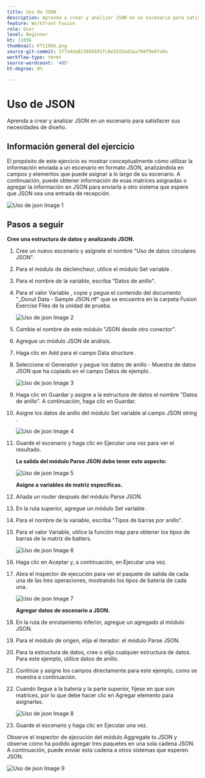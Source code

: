 ```yaml
---
title: Uso de JSON
description: Aprenda a crear y analizar JSON en un escenario para satisfacer sus necesidades de diseño.
feature: Workfront Fusion
role: User
level: Beginner
kt: 11056
thumbnail: KT11056.png
source-git-commit: 1f7a4da813805691fc0e52d3ad1ea708f9e07a9a
workflow-type: tm+mt
source-wordcount: '485'
ht-degree: 0%

---
```



# Uso de JSON

Aprenda a crear y analizar JSON en un escenario para satisfacer sus necesidades de diseño.

## Información general del ejercicio

El propósito de este ejercicio es mostrar conceptualmente cómo utilizar la información enviada a un escenario en formato JSON, analizándola en campos y elementos que puede asignar a lo largo de su escenario. A continuación, puede obtener información de esas matrices asignadas o agregar la información en JSON para enviarla a otro sistema que espere que JSON sea una entrada de recepción.

![Uso de json Image 1](../12-exercises/assets/working-with-json-walkthrough-1.png)

## Pasos a seguir

**Cree una estructura de datos y analizando JSON.**

1. Cree un nuevo escenario y asígnele el nombre &quot;Uso de datos circulares JSON&quot;.
1. Para el módulo de déclencheur, utilice el módulo Set variable .
1. Para el nombre de la variable, escriba &quot;Datos de anillo&quot;.
1. Para el valor Variable , copie y pegue el contenido del documento &quot;_Donut Data - Sample JSON.rtf&quot; que se encuentra en la carpeta Fusion Exercise Files de la unidad de prueba.

   ![Uso de json Image 2](../12-exercises/assets/working-with-json-walkthrough-2.png)

1. Cambie el nombre de este módulo &quot;JSON desde otro conector&quot;.
1. Agregue un módulo JSON de análisis.
1. Haga clic en Add para el campo Data structure .
1. Seleccione el Generador y pegue los datos de anillo - Muestra de datos JSON que ha copiado en el campo Datos de ejemplo .

   ![Uso de json Image 3](../12-exercises/assets/working-with-json-walkthrough-3.png)

1. Haga clic en Guardar y asigne a la estructura de datos el nombre &quot;Datos de anillo&quot;. A continuación, haga clic en Guardar.
1. Asigne los datos de anillo del módulo Set variable al campo JSON string .

   ![Uso de json Image 4](../12-exercises/assets/working-with-json-walkthrough-4.png)

1. Guarde el escenario y haga clic en Ejecutar una vez para ver el resultado.

   **La salida del módulo Parse JSON debe tener este aspecto:**

   ![Uso de json Image 5](../12-exercises/assets/working-with-json-walkthrough-5.png)

   **Asigne a variables de matriz específicas.**

1. Añada un router después del módulo Parse JSON.
1. En la ruta superior, agregue un módulo Set variable .
1. Para el nombre de la variable, escriba &quot;Tipos de barras por anillo&quot;.
1. Para el valor Variable, utilice la función map para obtener los tipos de barras de la matriz de batters.

   ![Uso de json Image 6](../12-exercises/assets/working-with-json-walkthrough-6.png)

1. Haga clic en Aceptar y, a continuación, en Ejecutar una vez.
1. Abra el inspector de ejecución para ver el paquete de salida de cada una de las tres operaciones, mostrando los tipos de batería de cada una.

   ![Uso de json Image 7](../12-exercises/assets/working-with-json-walkthrough-7.png)

   **Agregar datos de escenario a JSON.**

1. En la ruta de enrutamiento inferior, agregue un agregado al módulo JSON.
1. Para el módulo de origen, elija el iterador: el módulo Parse JSON.
1. Para la estructura de datos, cree o elija cualquier estructura de datos. Para este ejemplo, utilice datos de anillo.
1. Continúe y asigne los campos directamente para este ejemplo, como se muestra a continuación.
1. Cuando llegue a la batería y la parte superior, fíjese en que son matrices, por lo que debe hacer clic en Agregar elemento para asignarlas.

   ![Uso de json Image 8](../12-exercises/assets/working-with-json-walkthrough-8.png)

1. Guarde el escenario y haga clic en Ejecutar una vez.

Observe el inspector de ejecución del módulo Aggregate to JSON y observe cómo ha podido agregar tres paquetes en una sola cadena JSON. A continuación, puede enviar esta cadena a otros sistemas que esperen JSON.

![Uso de json Image 9](../12-exercises/assets/working-with-json-walkthrough-9.png)
